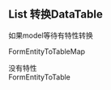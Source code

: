 List<T> 转换DataTable
------------------------------
如果model等待有特性转换 
 
FormEntityToTableMap  

没有特性  
FormEntityToTable  